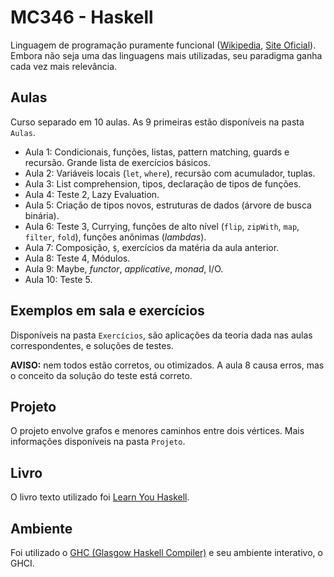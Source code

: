 MC346 - Haskell
===============

Linguagem de programação puramente funcional ([Wikipedia](https://en.wikipedia.org/wiki/Haskell_(programming_language)), [Site Oficial](https://www.haskell.org/)).
Embora não seja uma das linguagens mais utilizadas, seu paradigma ganha cada vez mais relevância.

Aulas
-----
Curso separado em 10 aulas. As 9 primeiras estão disponíveis na pasta `Aulas`.

- Aula 1: Condicionais, funções, listas, pattern matching, guards e recursão. Grande lista de exercícios básicos.
- Aula 2: Variáveis locais (`let`, `where`), recursão com acumulador, tuplas.
- Aula 3: List comprehension, tipos, declaração de tipos de funções.
- Aula 4: Teste 2, Lazy Evaluation.
- Aula 5: Criação de tipos novos, estruturas de dados (árvore de busca binária).
- Aula 6: Teste 3, Currying, funções de alto nível (`flip`, `zipWith`, `map`, `filter`, `fold`), funções anônimas (_lambdas_).
- Aula 7: Composição, `$`, exercícios da matéria da aula anterior.
- Aula 8: Teste 4, Módulos.
- Aula 9: Maybe, _functor_, _applicative_, _monad_, I/O. 
- Aula 10: Teste 5.

Exemplos em sala e exercícios
-----------------------------
Disponíveis na pasta `Exercícios`, são aplicações da teoria dada nas aulas correspondentes, e soluções de testes.

**AVISO:** nem todos estão corretos, ou otimizados. A aula 8 causa erros, mas o conceito da solução do teste está correto.

Projeto
-------
O projeto envolve grafos e menores caminhos entre dois vértices.
Mais informações disponíveis na pasta `Projeto`.

Livro
-----
O livro texto utilizado foi [Learn You Haskell](http://learnyouahaskell.com/chapters).

Ambiente
--------
Foi utilizado o [GHC (Glasgow Haskell Compiler)](https://www.haskell.org/ghc/) e seu ambiente interativo, o GHCI.
